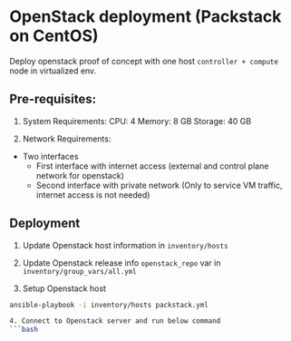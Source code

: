 # OpenStack deployment (Packstack on CentOS)

Deploy openstack proof of concept with one host `controller + compute` node in virtualized env.

## Pre-requisites:

1. System Requirements:
CPU: 4
Memory: 8 GB
Storage: 40 GB

2. Network Requirements:
- Two interfaces
  - First interface with internet access (external and control plane network for openstack)
  - Second interface with private network (Only to service VM traffic, internet access is not needed)


## Deployment

1. Update Openstack host information in `inventory/hosts`

2. Update Openstack release info `openstack_repo` var in `inventory/group_vars/all.yml`

3. Setup Openstack host
```bash
ansible-playbook -i inventory/hosts packstack.yml

4. Connect to Openstack server and run below command
```bash

```

